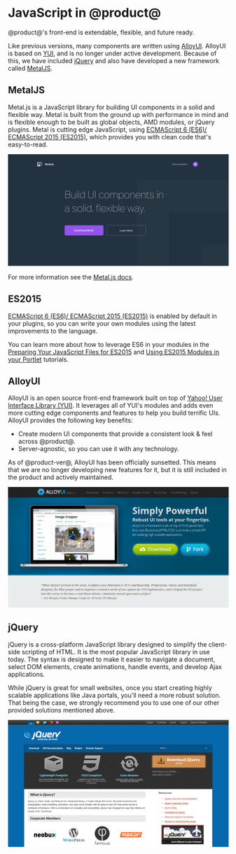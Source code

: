 # JavaScript in @product@ [](id=javascript-in-liferay)

@product@'s front-end is extendable, flexible, and future ready.

Like previous versions, many components are written using [AlloyUI](http://alloyui.com).
AlloyUI is based on [YUI](http://yuilibrary.com/), and is no longer under active 
development. Because of this, we have included [jQuery](https://jquery.com) 
and also have developed a new framework called [MetalJS](http://metaljs.com).

## MetalJS [](id=metaljs)

Metal.js is a JavaScript library for building UI components in a solid and 
flexible way. Metal is built from the ground up with performance in mind and is
flexible enough to be built as global objects, AMD modules, or jQuery plugins.
Metal is cutting edge JavaScript, using [ECMAScript 6 (ES6)/ ECMAScript 2015 (ES2015)](http://www.ecma-international.org/ecma-262/6.0/), 
which provides you with clean code that's easy-to-read.

![Figure 1: Metal.js is a new framework for building UI components.](../../../../images/metaljs-website.png)

For more information see the [Metal.js docs](http://metaljs.com/docs/).

## ES2015 [](id=es2015)

[ECMAScript 6 (ES6)/ ECMAScript 2015 (ES2015)](http://www.ecma-international.org/ecma-262/6.0/) 
is enabled by default in your plugins, so you can write your own modules using 
the latest improvements to the language.

You can learn more about how to leverage ES6 in your modules in the 
[Preparing Your JavaScript Files for ES2015](/develop/tutorials/-/knowledge_base/7-0/preparing-your-javascript-files-for-es2015) 
and [Using ES2015 Modules in your Portlet](/develop/tutorials/-/knowledge_base/7-0/using-es2015-modules-in-your-portlet) 
tutorials.

## AlloyUI [](id=alloyui)

AlloyUI is an open source front-end framework built on top of 
[Yahoo! User Interface Library (YUI)](http://yuilibrary.com). It leverages all 
of YUI's modules and adds even more cutting edge components and features to help 
you build terrific UIs. AlloyUI provides the following key benefits:

- Create modern UI components that provide a consistent look & feel across 
  @product@.
- Server-agnostic, so you can use it with any technology.

As of @product-ver@, AlloyUI has been officially sunsetted. This means that we are 
no longer developing new features for it, but it is still included in the 
product and actively maintained.

![Figure 2: AlloyUI is sunsetted as of @product-ver@.](../../../../images/alloyui-website.png)

## jQuery [](id=jquery)

jQuery is a cross-platform JavaScript library designed to simplify the 
client-side scripting of HTML. It is the most popular JavaScript library in use 
today. The syntax is designed to make it easier to navigate a document, select 
DOM elements, create animations, handle events, and develop Ajax applications.

While jQuery is great for small websites, once you start creating highly 
scalable applications like Java portals, you'll need a more robust solution. 
That being the case, we strongly recommend you to use one of our other provided 
solutions mentioned above.

![Figure 3: jQuery is a fast, small, and feature-rich JavaScript library.](../../../../images/jquery-website.png)
